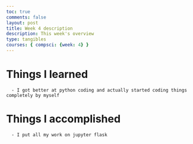 ```yaml
---
toc: true
comments: false
layout: post
title: Week 4 description
description: This week's overview
type: tangibles
courses: { compsci: {week: 4} }
---
```


# Things I learned

      - I got better at python coding and actually started coding things completely by myself

# Things I accomplished

      - I put all my work on jupyter flask
